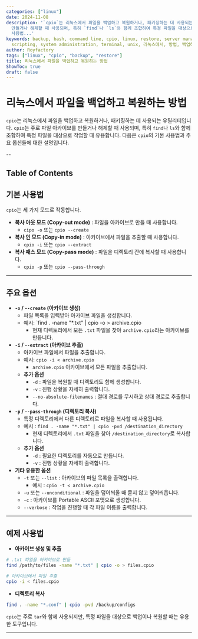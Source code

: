 ```yaml
---
categories: ["linux"]
date: 2024-11-08
description: '`cpio`는 리눅스에서 파일을 백업하고 복원하거나, 패키징하는 데 사용되는 유틸리티입니다. `cpio`는 주로 파일 아카이브를
  만들거나 해제할 때 사용되며, 특히 `find`나 `ls`와 함께 조합하여 특정 파일을 대상으로 작업할 때 유용합니다. 다음은 `cpio`의 기본
  사용법...'
keywords: backup, bash, command line, cpio, linux, restore, server management, shell
  scripting, system administration, terminal, unix, 리눅스에서, 방법, 백업하고, 복원하는, 파일을
author: Royfactory
tags: ["linux", "cpio", "backup", "restore"]
title: 리눅스에서 파일을 백업하고 복원하는 방법
ShowToc: true
draft: false
---
```


# 리눅스에서 파일을 백업하고 복원하는 방법

`cpio`는 리눅스에서 파일을 백업하고 복원하거나, 패키징하는 데 사용되는 유틸리티입니다. `cpio`는 주로 파일 아카이브를 만들거나 해제할 때 사용되며, 특히 `find`나 `ls`와 함께 조합하여 특정 파일을 대상으로 작업할 때 유용합니다. 다음은 `cpio`의 기본 사용법과 주요 옵션들에 대한 설명입니다.

--
## Table of Contents

## 기본 사용법

`cpio`는 세 가지 모드로 작동합니다.

- **복사 아웃 모드 (Copy-out mode)** : 파일을 아카이브로 만들 때 사용합니다.
  - `cipo -o` 또는 `cpio --create`
- **복사 인 모드 (Copy-in mode)** : 아카이브에서 파일을 추출할 때 사용합니다.
  - `cpio -i` 또는 `cpio --extract`
- **복사 패스 모드 (Copy-pass mode)** : 파일을 디렉토리 간에 복사할 때 사용합니다.
  - `cpio -p` 또는 `cpio --pass-through`

---

## 주요 옵션

- **`-o` / `--create` (아카이브 생성)**
  - 파일 목록을 입력받아 아카이브 파일을 생성합니다.
  - 예시: `find . -name "*.txt" | cpio -o > archive.cpio
    - 현재 디렉토리에서 모든 `.txt` 파일을 찾아 `archive.cpio`라는 아카이브를 만듭니다.
- **`-i` / `--extract` (아카이브 추출)**
  - 아카이브 파일에서 파일을 추출합니다.
  - 예시: `cpio -i < archive.cpio`
    - `archive.cpio` 아카이브에서 모든 파일을 추출합니다.
  - **추가 옵션**
    - `-d` : 파일을 복원할 때 디렉토리도 함께 생성합니다.
    - `-v` : 진행 상황을 자세히 출력합니다.
    - `--no-absolute-filenames` : 절대 경로를 무시하고 상대 경로로 추출합니다.
- **`-p` / `--pass-through` (디렉토리 복사)**
  - 특정 디렉토리에서 다른 디렉토리로 파일을 복사할 때 사용됩니다.
  - 예시 : `find . -name "*.txt" | cpio -pvd /destination_directory`
    - 현재 디렉토리에서 `.txt` 파일을 찾아 `/destination_directory`로 복사합니다.
  - **추가 옵션**
    - `-d` : 필요한 디렉토리를 자동으로 만듭니다.
    - `-v` : 진행 상황을 자세히 출력합니다.
- **기타 유용한 옵션**
  - `-t` 또는 `--list` : 아카이브의 파일 목록을 출력합니다.
    - 예시 : `cpio -t < archive.cpio` 
  - `-u` 또는 `--unconditional` : 파일을 덮어씌울 때 묻지 않고 덮어씌웁니다.
  - `-c` : 아카이브를 Portable ASCII 포맷으로 생성합니다.
  - `--verbose` : 작업을 진행할 때 각 파일 이름을 출력합니다.

---

## 예제 사용법

- **아카이브 생성 및 추출**

```bash
# .txt 파일을 아카이브로 만듦
find /path/to/files -name "*.txt" | cpio -o > files.cpio

# 아카이브에서 파일 추출
cpio -i < files.cpio
```

- **디렉토리 복사**

```bash
find . -name "*.conf" | cpio -pvd /backup/configs
```

`cpio`는 주로 `tar`와 함께 사용되지만, 특정 파일을 대상으로 백업이나 복원할 때는 유용한 도구입니다.

---

